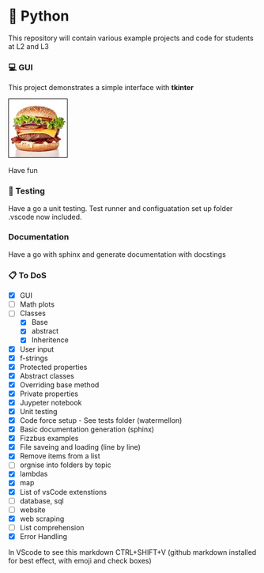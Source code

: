 # :rocket: Python 

This repository will contain various example projects and code for students at L2 and L3

### :computer: GUI

This project demonstrates a simple interface with **tkinter** 

![Image of Project](gui/burger.jpg)
 
Have fun 

### :test_tube: Testing

Have a go a unit testing. Test runner and configuatation set up folder .vscode now included.

### Documentation

Have a go with sphinx and generate documentation with docstings

### :clipboard: To DoS

- [x] GUI
- [ ] Math plots
- [ ] Classes
    - [x] Base
    - [x] abstract
    - [x] Inheritence
- [x] User input
- [x] f-strings
- [x] Protected properties
- [x] Abstract classes
- [x] Overriding base method
- [x] Private properties
- [x] Juypeter notebook
- [x] Unit testing
- [x] Code force setup - See tests folder (watermellon)
- [x] Basic documentation generation (sphinx)
- [x] Fizzbus examples
- [x] File saveing and loading (line by line)
- [x] Remove items from a list
- [ ] orgnise into folders by topic
- [x] lambdas
- [x] map
- [x] List of vsCode extenstions
- [ ] database, sql
- [ ] website
- [x] web scraping
- [ ] List comprehension
- [x] Error Handling

In VScode to see this markdown CTRL+SHIFT+V
(github markdown installed for best effect, with emoji and check boxes)